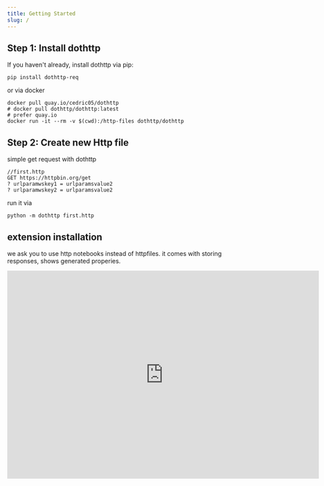 ```yaml
---
title: Getting Started
slug: /
---
```


## Step 1: Install dothttp

If you haven't already, install dothttp via pip:

```shell
pip install dothttp-req
```

or via docker

```shell
docker pull quay.io/cedric05/dothttp
# docker pull dothttp/dothttp:latest
# prefer quay.io
docker run -it --rm -v $(cwd):/http-files dothttp/dothttp
```

## Step 2: Create new Http file

simple get request with dothttp

```http
//first.http
GET https://httpbin.org/get
? urlparamwskey1 = urlparamsvalue2
? urlparamwskey2 = urlparamsvalue2
```

run it via

`python -m dothttp first.http`


## extension installation

we ask you to use http notebooks instead of httpfiles. it comes with storing responses, shows generated properies. 

<iframe width="720" height="480" src="https://www.youtube.com/embed/I1PtzV5Oa5c" title="YouTube video player" frameborder="0" allow="accelerometer; autoplay; clipboard-write; encrypted-media; gyroscope; picture-in-picture" allowfullscreen></iframe>
